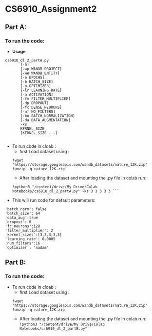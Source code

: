 # CS6910_Assignment2

## Part A:
### To run the code:
- **Usage** 
```
cs6910_dl_2_partA.py
       [-h]
       [-wp WANDB_PROJECT]
       [-we WANDB_ENTITY]
       [-e EPOCHS]
       [-b BATCH_SIZE]
       [-o OPTIMIZER]
       [-lr LEARNING_RATE]
       [-a ACTIVATION]
       [-fm FILTER_MULTIPLIER]
       [-dp DROPOUT]
       [-fc DENSE_NEURONS]
       [-nf NO_FILTERS]
       [-bn BATCH_NORMALIZATION]
       [-da DATA_AUGMENTATION]
       -ks
       KERNEL_SIZE
       [KERNEL_SIZE ...]
 
```
 - To run code in cloab :
    - first Load dataset using :
     ```
     !wget 'https://storage.googleapis.com/wandb_datasets/nature_12K.zip'
     !unzip -q nature_12K.zip
     ```
     - After loading the dataset and mounting the .py file in colab run:
      ```
      !python3 "/content/drive/My Drive/Colab Notebooks/cs6910_dl_2_partA.py" -ks 3 3 3 3 3 ```
- This will run code for default parameters:
 ```config={'activation': 'LeakyRelu'
'batch_norm': false
'batch_size': 64
'data_aug':true
'dropout': 0
'fc_neurons':128
'filter_multiplier': 2
'kernel_sizes':[3,3,3,3,3]
'learning_rate': 0.0005
'num_filters':16
'optimizer': 'nadam'
 ```
 
 ## Part B:
### To run the code:
- To run code in cloab :
    - first Load dataset using :
     ```
     !wget 'https://storage.googleapis.com/wandb_datasets/nature_12K.zip'
     !unzip -q nature_12K.zip
     ```
     - After loading the dataset and mounting the .py file in colab run:
      ```
      !python3 "/content/drive/My Drive/Colab Notebooks/cs6910_dl_2_partB.py" ```
